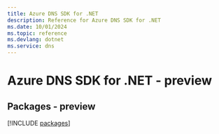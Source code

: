 ```yaml
---
title: Azure DNS SDK for .NET
description: Reference for Azure DNS SDK for .NET
ms.date: 10/01/2024
ms.topic: reference
ms.devlang: dotnet
ms.service: dns
---
```

# Azure DNS SDK for .NET - preview
## Packages - preview
[!INCLUDE [packages](dns-index.md)]